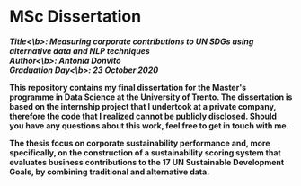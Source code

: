 # MSc Dissertation

<i> <b>Title<\b>: Measuring corporate contributions to UN SDGs using alternative data and NLP techniques </i>
\
<i> <b>Author<\b>: Antonia Donvito </i>
\
<i> <b>Graduation Day<\b>: 23 October 2020 </i>

This repository contains my final dissertation for the Master's programme in Data Science at the University of Trento. The dissertation is based on the internship project that I undertook at a private company, therefore the code that I realized cannot be publicly disclosed. Should you have any questions about this work, feel free to get in touch with me.

The thesis focus on corporate sustainability performance and, more specifically, on the construction of a sustainability scoring system that evaluates business contributions to the <b>17 UN Sustainable Development Goals</b>, by combining traditional and <b>alternative data</b>.
